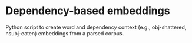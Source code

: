 # Dependency-based embeddings

Python script to create word and dependency context (e.g., obj-shattered, nsubj-eaten) embeddings from a parsed corpus.
